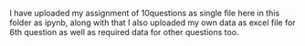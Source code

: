I have uploaded my assignment of 10questions as single file here in this folder as ipynb, along with that
I also uploaded my own data as excel file for 6th question as well as required data for other questions too.
